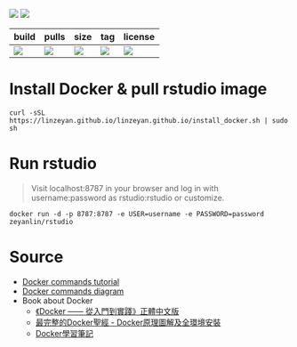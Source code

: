 ![](https://img.shields.io/badge/Rstudio-Server-blue.svg?style=plastic)
[![](https://img.shields.io/travis/linzeyan/rstudio.svg?style=plastic)](https://travis-ci.org/linzeyan/rstudio)

build          | pulls        | size      | tag         |    license
-------------- | ------------ | --------- | ----------- | --------------
[![](https://img.shields.io/docker/automated/zeyanlin/rstudio.svg?style=plastic)](https://hub.docker.com/r/zeyanlin/rstudio/)   | [![](https://img.shields.io/docker/pulls/zeyanlin/rstudio.svg?style=plastic)](https://hub.docker.com/r/zeyanlin/rstudio/)  |[![](https://images.microbadger.com/badges/image/zeyanlin/rstudio.svg)](https://microbadger.com/images/zeyanlin/rstudio)| [![](https://images.microbadger.com/badges/version/zeyanlin/rstudio.svg)](https://microbadger.com/images/zeyanlin/rstudio) |  [![](https://images.microbadger.com/badges/license/zeyanlin/rstudio.svg)](https://microbadger.com/images/zeyanlin/rstudio)| 

# Install Docker & pull rstudio image

    curl -sSL https://linzeyan.github.io/linzeyan.github.io/install_docker.sh | sudo sh
    
# Run rstudio

> Visit localhost:8787 in your browser and log in with username:password as rstudio:rstudio or customize.

    docker run -d -p 8787:8787 -e USER=username -e PASSWORD=password zeyanlin/rstudio

# Source

* [Docker commands tutorial](https://github.com/linzeyan/rstudio/blob/master/01.docker_tutorial.md#常用的-docker-命令)
* [Docker commands diagram](https://github.com/linzeyan/rstudio/raw/master/Docker%20commands%20diagram.png)
* Book about Docker
  * [《Docker —— 從入門到實踐》正體中文版](https://www.gitbook.com/book/philipzheng/docker_practice/details)
  - [最完整的Docker聖經 - Docker原理圖解及全環境安裝](https://www.gitbook.com/book/joshhu/docker_theory_install/details)
  - [Docker學習筆記](https://www.gitbook.com/book/peihsinsu/docker-note-book/details)
